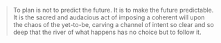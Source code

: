 > To plan is not to predict the future. It is to make the future predictable. It is the sacred and audacious act of imposing a coherent will upon the chaos of the yet-to-be, carving a channel of intent so clear and so deep that the river of what happens has no choice but to follow it.